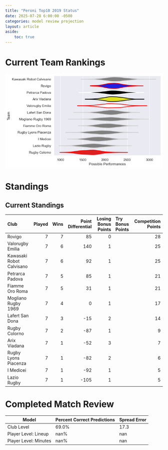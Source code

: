 ```yaml
---  
title: "Peroni Top10 2019 Status"  
date: 2025-07-28 6:00:00 -0500  
categories: model review projection  
layout: article  
aside:  
    toc: true  
---
```

# Current Team Rankings


![Club Rankings](plots/rankings_Peroni_Top10_2019.png)
# Standings

## Current Standings


| Club                     |   Played |   Wins |   Point Differential |   Losing Bonus Points | Try Bonus Points   |   Competition Points |
|:-------------------------|---------:|-------:|---------------------:|----------------------:|:-------------------|---------------------:|
| Rovigo                   |        7 |      7 |                   85 |                     0 |                    |                   28 |
| Valorugby Emilia         |        7 |      6 |                  140 |                     1 |                    |                   25 |
| Kawasaki Robot Calvisano |        7 |      6 |                   92 |                     1 |                    |                   25 |
| Petrarca Padova          |        7 |      5 |                   85 |                     1 |                    |                   21 |
| Fiamme Oro Roma          |        7 |      5 |                   31 |                     1 |                    |                   21 |
| Mogliano Rugby 1969      |        7 |      4 |                    0 |                     1 |                    |                   17 |
| Lafert San Dona          |        7 |      3 |                  -15 |                     2 |                    |                   14 |
| Rugby Colorno            |        7 |      2 |                  -87 |                     1 |                    |                    9 |
| Arix Viadana             |        7 |      1 |                  -52 |                     3 |                    |                    7 |
| Rugby Lyons Piacenza     |        7 |      1 |                  -82 |                     2 |                    |                    6 |
| I Medicei                |        7 |      1 |                  -92 |                     1 |                    |                    5 |
| Lazio Rugby              |        7 |      1 |                 -105 |                     1 |                    |                    5 |



# Completed Match Review


| Model | Percent Correct Predictions | Spread Error |
| ------ | ------ | ------ |
| Club Level | 69.0% | 17.3 |
| Player Level: Lineup | nan% | nan |
| Player Level: Minutes | nan% | nan |

